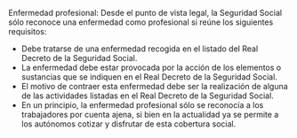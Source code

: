 Enfermedad profesional: Desde el punto de vista legal, la Seguridad Social sólo reconoce una enfermedad como profesional si reúne los siguientes requisitos:
- Debe tratarse de una enfermedad recogida en el listado del Real Decreto de la Seguridad Social.
- La enfermedad debe estar provocada por la acción de los elementos o sustancias que se indiquen en el Real Decreto de la Seguridad Social.
- El motivo de contraer esta enfermedad debe ser la realización de alguna de las actividades listadas en el Real Decreto de la Seguridad Social.
- En un principio, la enfermedad profesional sólo se reconocía a los trabajadores por cuenta ajena, si bien en la actualidad ya se permite a los autónomos cotizar y disfrutar de esta cobertura social.